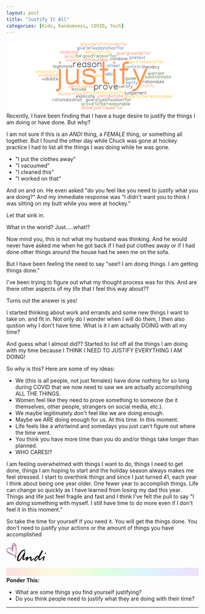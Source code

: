 ```yaml
---
layout: post
title: "Justify It All"
categories: [Kids, Randomness, COVID, Tech]
---
```

![justify](/images/justify.png)
Recently, I have been finding that I have a huge desire to justify the things I am doing or have done. But why?

I am not sure if this is an *ANDI* thing, a *FEMALE* thing, or something all together. But I found the other day while Chuck was gone at hockey practice I had to list all the things I was doing while he was gone. 

* "I put the clothes away"
* "I vacuumed"
* "I cleaned this"
* "I worked on that"

And on and on. He even asked "do you feel like you need to justify what you are doing?" And my immediate response was "I didn't want you to think I was sitting on my butt while you were at hockey."

Let that sink in. 

What in the world? Just.....what!?

Now mind you, this is not what my husband was thinking. And he would never have asked me when he got back if I had put clothes away or if I had done other things around the house had he seen me on the sofa. 

But I have been feeling the need to say "see!! I am doing things. I am getting things done."

I've been trying to figure out what my thought process was for this. And are there other aspects of my life that I feel this way about?? 

Turns out the answer is yes!

I started thinking about work and errands and some new things I want to take on. and fit in. Not only do I wonder when I will do them, I then also qustion why I don't have time. What is it I am actually DOING with all my time? 

And guess what I almost did?? Started to list off all the things I am doing with my time because I THINK I NEED TO JUSTIFY EVERYTHING I AM DOING!

So why is this? Here are some of my ideas:
* We (this is all people, not just females) have done nothing for so long during COVID that we now need to saw we are actually accomplishing ALL THE THINGS.
* Women feel like they need to prove something to someone (be it themselves, other people, strangers on social media, etc.).
* We maybe legitimately don't feel like we are doing enough. 
* Maybe we ARE doing enough for us. At this time. In this moment.
* Life feels like a whirlwind and somedays you just can't figure out where the time went.
* You think you have more time than you do and/or things take longer than planned.
* WHO CARES!?

I am feeling overwhelmed with things I want to do, things I need to get done, things I am hoping to start and the holiday season always makes me feel stressed. I start to overthink things and since I just turned 41, each year I think about being one year older. One fewer year to accomplish things. Life can change so quickly as I have learned from losing my dad this year. Things and life just feel fragile and fast and I think I've felt the pull to say "I am doing something with myself. I still have time to do more even if I don't feel it in this moment." 

So take the time for yourself if you need it. You will get the things done. You don't need to justify your actions or the amount of things you have accomplished

![Andi](/images/andi.jpg)

![header](/images/SkinnyRainbow.jpg)
**Ponder This:**
- What are some things you find yourself justifying? 
- Do you think people need to justify what they are doing with their time?

----